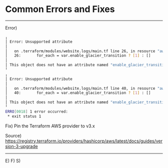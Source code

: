 # Common Errors and Fixes

-----

Error)

```sh
╷
│ Error: Unsupported attribute
│ 
│   on .terraform/modules/website.logs/main.tf line 26, in resource "aws_s3_bucket" "default":
│   26:       for_each = var.enable_glacier_transition ? [1] : []
│ 
│ This object does not have an attribute named "enable_glacier_transition".
╵
╷
│ Error: Unsupported attribute
│ 
│   on .terraform/modules/website.logs/main.tf line 40, in resource "aws_s3_bucket" "default":
│   40:       for_each = var.enable_glacier_transition ? [1] : []
│ 
│ This object does not have an attribute named "enable_glacier_transition".
╵
ERRO[0018] 1 error occurred:
 * exit status 1
```

Fix) Pin the Terraform AWS provider to v3.x

Source) <https://registry.terraform.io/providers/hashicorp/aws/latest/docs/guides/version-3-upgrade>

-----

E)
F)
S)
